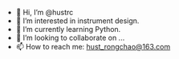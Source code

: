 - 👋 Hi, I’m @hustrc
- 👀 I’m interested in instrument design.
- 🌱 I’m currently learning Python.
- 💞️ I’m looking to collaborate on ...
- 📫 How to reach me: hust_rongchao@163.com

<!---
hustrc/hustrc is a ✨ special ✨ repository because its `README.md` (this file) appears on your GitHub profile.
You can click the Preview link to take a look at your changes.
--->
